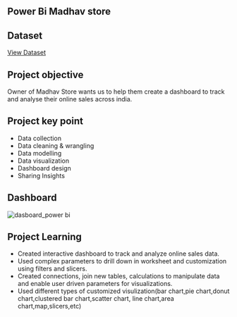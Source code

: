## Power Bi Madhav store

## Dataset
<a href="https://github.com/payal-dabhi/PowerBi-project/blob/main/Madhav_store.pbix">View Dataset</a>

## Project objective
Owner of Madhav Store wants us to help them create a dashboard to track and analyse their online sales across india.
## Project key point
-	Data collection
-	Data cleaning & wrangling
-	Data modelling
-	Data visualization
-	Dashboard design
-	Sharing Insights

## Dashboard
![dasboard_power bi](https://github.com/user-attachments/assets/163c44ff-39ad-4c42-9afc-05582e8bd5a2)

## Project Learning
- Created interactive dashboard to track and analyze online sales data.
- Used complex parameters to drill down in worksheet and customization using filters and slicers.
- Created connections, join new tables, calculations to manipulate data and enable user driven parameters for visualizations.
- Used different types of customized visulization(bar chart,pie chart,donut chart,clustered bar chart,scatter chart, line chart,area chart,map,slicers,etc)  




